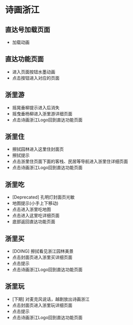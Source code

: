 # 诗画浙江

## 直达号加载页面
* 加载动画

## 直达功能页面
* 进入页面按钮水墨动画
* 点击按钮进入对应的页面

## 浙里游
* 摇晃垂柳提示进入后消失
* 摇曳垂杨柳进入浙里游详细页面
* 点击诗画浙江Logo回到直达功能页面

## 浙里住
* 擦拭园林进入这里住封面页
* 擦拭提示
* 点击浙里住页面下面的客栈、民居等导航进入浙里住详细页面
* 点击诗画浙江Logo回到直达功能页面

## 浙里吃
* [Deprecated] 孔明灯封面页光敏
* 地图提示(小手上下移动)
* 点击进入浙里吃地图
* 点击进入这里吃详细页面
* 底部返回直达功能页面

## 浙里买
* [DOING] 擦拭看见浙江园林美景
* 点击封面页进入浙里买详细页面
* 点击提示
* 点击诗画浙江Logo回到直达功能页面

## 浙里玩
* [下期] 对麦克风说话，越剧放出诗画浙江
* 点击封面页进入浙里玩详细页面
* 点击提示
* 点击诗画浙江Logo回到直达功能页面

